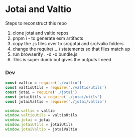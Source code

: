# Jotai and Valtio

Steps to reconstruct this repo

1.  clone jotai and valtio repos
2.  pnpm i - to generate esm artifacts
3.  copy the .js files over to src/jotai and src/valio folders
4.  change the require(….) statements so that files match up
5.  run browserify . -d -o bundle.js
6.  This is super dumb but gives the outputs I need

### Dev

``` javascript
const valtio = require('./valtio')
const valtioUtils = require('./valtio/utils')
const jotai = require('./jotai')
const jotaiUtils = require('./jotai/utils')
const jotaiValtio = require('./jotai/valtio')

window.valtio = valtio
window.valtioUtils = valtioUtils
window.jotai = jotai
window.jotaiUtils = jotaiUtils
window.jotaiValtio = jotaiValtio
```
